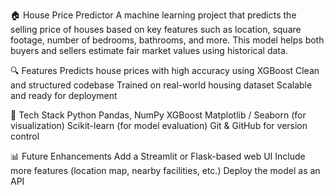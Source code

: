 🏠 House Price Predictor
A machine learning project that predicts the selling price of houses based on key features such as location, square footage, number of bedrooms, bathrooms, and more. This model helps both buyers and sellers estimate fair market values using historical data.

🔍 Features
Predicts house prices with high accuracy using XGBoost
Clean and structured codebase
Trained on real-world housing dataset
Scalable and ready for deployment

📁 Tech Stack
Python
Pandas, NumPy
XGBoost
Matplotlib / Seaborn (for visualization)
Scikit-learn (for model evaluation)
Git & GitHub for version control

📊 Future Enhancements
Add a Streamlit or Flask-based web UI
Include more features (location map, nearby facilities, etc.)
Deploy the model as an API
